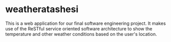 # weatheratashesi
This is a web application for our final software engineering project. It makes use of the ReSTful service oriented software architecture to show the temperature and other weather conditions based on the user's location.
